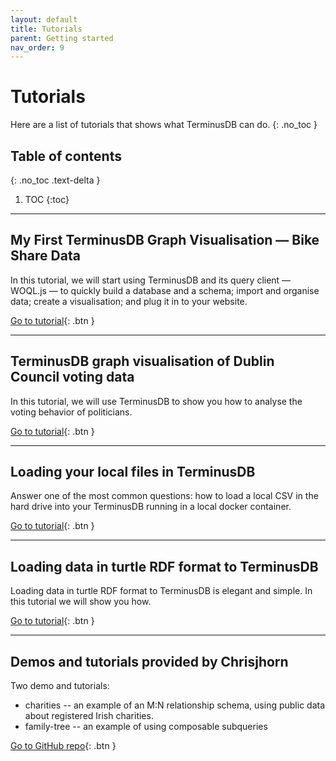 ```yaml
---
layout: default
title: Tutorials
parent: Getting started
nav_order: 9
---
```


# Tutorials

Here are a list of tutorials that shows what TerminusDB can do.
{: .no_toc }

## Table of contents
{: .no_toc .text-delta }

1. TOC
{:toc}

---

## My First TerminusDB Graph Visualisation — Bike Share Data

In this tutorial, we will start using TerminusDB and its query client — WOQL.js — to quickly build a database and a schema; import and organise data; create a visualisation; and plug it in to your website.

[Go to tutorial](http://blog.terminusdb.com/2020/01/14/my-first-terminusdb-graph-visualisation-bike-share-data/){: .btn }

---

## TerminusDB graph visualisation of Dublin Council voting data

In this tutorial, we will use TerminusDB to show you how to analyse the voting behavior of politicians.

[Go to tutorial](http://blog.terminusdb.com/2020/01/14/my-first-terminusdb-graph-visualisation-bike-share-data/){: .btn }

---

## Loading your local files in TerminusDB

Answer one of the most common questions: how to load a local CSV in the hard drive into your TerminusDB running in a local docker container.

[Go to tutorial](http://blog.terminusdb.com/2020/01/21/loading-your-local-files-in-terminusdb/){: .btn }

---

## Loading data in turtle RDF format to TerminusDB

Loading data in turtle RDF format to TerminusDB is elegant and simple. In this tutorial we will show you how.

[Go to tutorial](http://blog.terminusdb.com/2020/01/30/loading-data-in-turtle-rdf-format-to-terminusdb/){: .btn }

---

## Demos and tutorials provided by Chrisjhorn

Two demo and tutorials:

* charities -- an example of an M:N relationship schema, using public data about registered Irish charities.
* family-tree -- an example of using composable subqueries

[Go to GitHub repo](https://github.com/Chrisjhorn/terminusDB){: .btn }
